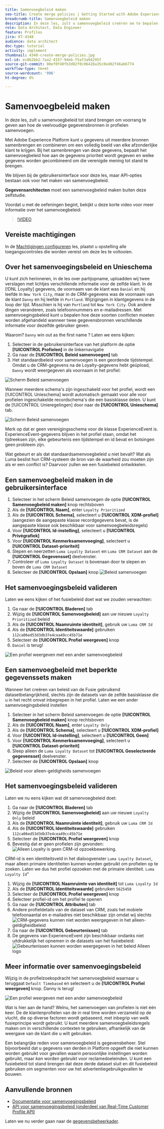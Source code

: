 ```yaml
---
title: Samenvoegbeleid maken
seo-title: Create merge policies | Getting Started with Adobe Experience Platform for Data Architects and Data Engineers
breadcrumb-title: Samenvoegbeleid maken
description: In deze les, zult u samenvoegbeleid creëren om te bepalen hoe de gegevens in profielen samenvoegen.
role: Data Architect, Data Engineer
feature: Profiles
jira: KT-4348
audience: data architect
doc-type: tutorial
activity: implement
thumbnail: 4348-create-merge-policies.jpg
exl-id: ec862bb2-7aa2-4157-94eb-f5af3a94295f
source-git-commit: 00ef0f40fb3d82f0c06428a35c0e402f46ab6774
workflow-type: tm+mt
source-wordcount: '996'
ht-degree: 0%

---
```


# Samenvoegbeleid maken

<!--20 min-->

In deze les, zult u samenvoegbeleid tot stand brengen om voorrang te geven aan hoe de veelvoudige gegevensbronnen in profielen samenvoegen.

Met Adobe Experience Platform kunt u gegevens uit meerdere bronnen samenbrengen en combineren om een volledig beeld van elke afzonderlijke klant te krijgen. Bij het samenbrengen van deze gegevens, bepaalt het samenvoegbeleid hoe aan de gegevens prioriteit wordt gegeven en welke gegevens worden gecombineerd om die verenigde mening tot stand te brengen.

We blijven bij de gebruikersinterface voor deze les, maar API-opties bestaan ook voor het maken van samenvoegbeleid.

**Gegevensarchitecten** moet een samenvoegbeleid maken buiten deze zelfstudie.

Voordat u met de oefeningen begint, bekijkt u deze korte video voor meer informatie over het samenvoegbeleid:
>[!VIDEO](https://video.tv.adobe.com/v/330433?learn=on)

## Vereiste machtigingen

In de [Machtigingen configureren](configure-permissions.md) les, plaatst u opstelling alle toegangscontroles die worden vereist om deze les te voltooien.

<!--* Permission items **[!UICONTROL Profile Management]** > **[!UICONTROL View Merge Policies]** and **[!UICONTROL Manage Merge Policies]**
* Permission item **[!UICONTROL Profile Management]** > **[!UICONTROL View Profiles]** and **[!UICONTROL Manage Profiles]**
* Permission item **[!UICONTROL Sandboxes]** > `Luma Tutorial`
* User-role access to the `Luma Tutorial Platform` product profile
-->

## Over het samenvoegingsbeleid en Unieschema

U kunt zich herinneren, in de les over partijopname, uploadden wij twee verslagen met lichtjes verschillende informatie voor de zelfde klant. In de [!DNL Loyalty] gegevens, de voornaam van de klant was `Daniel` en hij leefde in `New York City`, maar in de CRM-gegevens was de voornaam van de klant `Danny` en hij leefde in `Portland`. Wijzigingen in klantgegevens in de loop der tijd. Misschien is hij van `Portland` tot `New York City`. Ook andere dingen veranderen, zoals telefoonnummers en e-mailadressen. Met samenvoegingsbeleid kunt u bepalen hoe deze soorten conflicten moeten worden afgehandeld wanneer twee gegevensbronnen verschillende informatie voor dezelfde gebruiker geven.

Waarom? `Danny` win out as the first name ? Laten we eens kijken:

1. Selecteer in de gebruikersinterface van het platform de optie **[!UICONTROL Profielen]** in de linkernavigatie
1. Ga naar de **[!UICONTROL Beleid samenvoegen]** tab
1. Het standaardbeleid voor samenvoegen is een geordende tijdstempel. Omdat u de CRM-gegevens na de Loyalty-gegevens hebt geüpload, `Danny` wordt weergegeven als voornaam in het profiel:

![Scherm Beleid samenvoegen](assets/mergepolicies-default.png)

Wanneer meerdere schema&#39;s zijn ingeschakeld voor het profiel, wordt een [!UICONTROL Unieschema] wordt automatisch gemaakt voor alle voor profielen ingeschakelde recordschema&#39;s die een basisklasse delen. U kunt de [!UICONTROL Unieregelingen] door naar de **[!UICONTROL Unieschema]** tab.

![Scherm Beleid samenvoegen](assets/mergepolicies-unionSchema.png)

Merk op dat er geen verenigingsschema voor de klasse ExperienceEvent is. ExperienceEvent-gegevens blijven in het profiel staan, omdat het tijdreeksen zijn, elke gebeurtenis een tijdstempel en id bevat en botsingen geen probleem zijn.

Wat gebeurt er als dat standaardsamenvoegbeleid u niet bevalt? Wat als Luma beslist hun CRM-systeem de bron van de waarheid zou moeten zijn als er een conflict is? Daarvoor zullen we een fusiebeleid ontwikkelen.

## Een samenvoegbeleid maken in de gebruikersinterface

1. Selecteer in het scherm Beleid samenvoegen de optie **[!UICONTROL Samenvoegbeleid maken]** knop rechtsboven
1. Als de **[!UICONTROL Naam]**, enter `Loyalty Prioritized`
1. Als de **[!UICONTROL Schema]**, selecteert u **[!UICONTROL XDM-profiel]** (aangezien de aangepaste klasse recordgegevens bevat, is de aangepaste klasse ook beschikbaar voor samenvoegbeleidsregels)
1. Voor **[!UICONTROL Id-instelling]**, selecteert u **[!UICONTROL Privégrafiek]**
1. Voor **[!UICONTROL Kenmerksamenvoeging]**, selecteert u **[!UICONTROL Dataset-prioriteit]**
1. Slepen en neerzetten `Luma Loyalty Dataset` en `Luma CRM Dataset` aan de **[!UICONTROL Gegevensset]** deelvenster.
1. Controleer of `Luma Loyalty Dataset` is bovenaan door te slepen en boven de `Luma CRM Dataset`
1. Selecteer de **[!UICONTROL Opslaan]** knop
   <!--do i need to explain Private Graph? Is that GA?-->
   ![Beleid samenvoegen](assets/mergepolicies-newPolicy.png)

## Het samenvoegingsbeleid valideren

Laten we eens kijken of het fusiebeleid doet wat we zouden verwachten:

1. Ga naar de **[!UICONTROL Bladeren]** tab
1. Wijzig de **[!UICONTROL Samenvoegbeleid]** aan uw nieuwe `Loyalty Prioritized` beleid
1. Als de **[!UICONTROL Naamruimte identiteit]**, gebruik uw `Luma CRM Id`
1. Als de **[!UICONTROL Identiteitswaarde]** gebruiken `112ca06ed53d3db37e4cea49cc45b71e`
1. Selecteer de **[!UICONTROL Profiel weergeven]** knop
1. `Daniel` is terug!

![Een profiel weergeven met een ander samenvoegbeleid](assets/mergepolicies-lookupProfileWithMergePolicy.png)

## Een samenvoegbeleid met beperkte gegevenssets maken

Wanneer het creëren van beleid van de Fusie gebruikend datasetbelangrijkheid, slechts zijn de datasets van de zelfde basisklasse die u in het recht omvat inbegrepen in het profiel. Laten we een ander samenvoegingsbeleid instellen

1. Selecteer in het scherm Beleid samenvoegen de optie **[!UICONTROL Samenvoegbeleid maken]** knop rechtsboven
1. Als de **[!UICONTROL Naam]**, enter  `Loyalty Only`
1. Als de **[!UICONTROL Schema]**, selecteert u **[!UICONTROL XDM-profiel]**
1. Voor **[!UICONTROL Id-instelling]**, selecteert u **[!UICONTROL Geen]**
1. Voor **[!UICONTROL Kenmerksamenvoeging]**, selecteert u **[!UICONTROL Dataset-prioriteit]**
1. Sleep alleen de `Luma Loyalty Dataset` tot **[!UICONTROL Geselecteerde gegevensset]** deelvenster.
1. Selecteer de **[!UICONTROL Opslaan]** knop

![Beleid voor alleen-geldigheids samenvoegen](assets/mergepolicies-loyaltyOnly.png)

## Het samenvoegingsbeleid valideren

Laten we nu eens kijken wat dit samenvoegbeleid doet:

1. Ga naar de **[!UICONTROL Bladeren]** tab
1. Wijzig de **[!UICONTROL Samenvoegbeleid]** aan uw nieuwe `Loyalty Only` beleid
1. Als de **[!UICONTROL Naamruimte identiteit]**, gebruik uw `Luma CRM Id`
1. Als de **[!UICONTROL Identiteitswaarde]** gebruiken `112ca06ed53d3db37e4cea49cc45b71e`
1. Selecteer de **[!UICONTROL Profiel weergeven]** knop
1. Bevestig dat er geen profielen zijn gevonden:
   ![Alleen Loyalty is geen CRM-id opzoekbewerking.](assets/mergepolicies-loyaltyOnly-noCrmLookup.png)

CRM-id is een identiteitsveld in het dialoogvenster `Luma Loyalty Dataset`, maar alleen primaire identiteiten kunnen worden gebruikt om profielen op te zoeken. Laten we dus het profiel opzoeken met de primaire identiteit. `Luma Loyalty Id`&quot;

1. Wijzig de **[!UICONTROL Naamruimte van identiteit]** tot `Luma Loyalty Id`
1. Als de **[!UICONTROL Identiteitswaarde]** gebruiken `5625458`
1. Selecteer de **[!UICONTROL Profiel weergeven]** knop
1. Selecteer profiel-id om het profiel te openen
1. Ga naar de **[!UICONTROL Attributen]** tab
1. Andere profieldetails van de dataset van CRM, zoals het mobiele telefoonaantal en e-mailadres niet beschikbaar zijn omdat wij slechts
   ![CRM-gegevens kunnen niet worden weergegeven in het alleen-geldigheidbeleid](assets/mergepolicies-loyaltyOnly-attributes.png)
1. Ga naar de **[!UICONTROL Gebeurtenissen]** tab
1. De gegevens van ExperienceEvent zijn beschikbaar ondanks niet uitdrukkelijk het opnemen in de datasets van het fusiebeleid:
   ![Gebeurtenissen kunnen worden weergegeven in het beleid Alleen logo](assets/mergepolicies-loyaltyOnly-events.png)

## Meer informatie over samenvoegingsbeleid

Wijzig in de profielzoekopdracht het samenvoegbeleid waarnaar u teruggaat `Default Timebased` en selecteert u de **[!UICONTROL Profiel weergeven]** knop. Danny is terug!

![Een profiel weergeven met een ander samenvoegbeleid](assets/mergepolicies-backToDanny.png)

Wat is hier aan de hand? Welnu, het samenvoegen van profielen is niet één keer. De de klantenprofielen van de in real time worden verzameld op de vlucht, die op diverse factoren wordt gebaseerd, met inbegrip van welk fusieprincipe wordt gebruikt. U kunt meerdere samenvoegbeleidsregels maken om in verschillende contexten te gebruiken, afhankelijk van de weergave van de klant die u wilt gebruiken.

Een belangrijke reden voor samenvoegbeleid is gegevensbeheer. Stel bijvoorbeeld dat u gegevens van derden in Platform opgeeft die niet kunnen worden gebruikt voor gevallen waarin persoonlijke instellingen worden gebruikt, maar _kan_ worden gebruikt voor reclamedoeleinden. U kunt een fusiebeleid tot stand brengen dat deze derde dataset sluit en dit fusiebeleid gebruiken om segmenten voor uw het advertentiegebruikgevallen te bouwen.

## Aanvullende bronnen

* [Documentatie voor samenvoegingsbeleid](https://experienceleague.adobe.com/docs/experience-platform/profile/merge-policies/overview.html)
* [API voor samenvoegingsbeleid (onderdeel van Real-Time Customer Profile API)](https://www.adobe.io/experience-platform-apis/references/profile/#tag/Merge-policies)

Laten we nu verder gaan naar de [gegevensbeheerkader](apply-data-governance-framework.md).

